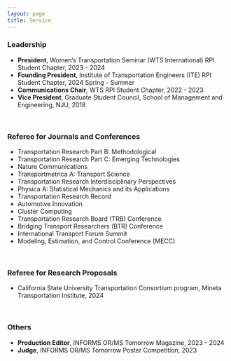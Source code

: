 ```yaml
---
layout: page
title: Service
---
```



### Leadership

- **President**, Women’s Transportation Seminar (WTS International) RPI Student Chapter, 2023 - 2024
- **Founding President**, Institute of Transportation Engineers (ITE) RPI Student Chapter, 2024 Spring - Summer
- **Communications Chair**, WTS RPI Student Chapter, 2022 - 2023
- **Vice President**, Graduate Student Council, School of Management and Engineering, NJU, 2018

<br>

### Referee for Journals and Conferences 

- Transportation Research Part B: Methodological
- Transportation Research Part C: Emerging Technologies
- Nature Communications
- Transportmetrica A: Transport Science
- Transportation Research Interdisciplinary Perspectives
- Physica A: Statistical Mechanics and its Applications
- Transportation Research Record
- Automotive Innovation
- Cluster Computing
- Transportation Research Board (TRB) Conference
- Bridging Transport Researchers (BTR) Conference
- International Transport Forum Summit
- Modeling, Estimation, and Control Conference (MECC)

<br>

### Referee for Research Proposals 

- California State University Transportation Consortium program, Mineta Transportation Institute, 2024

<br>

### Others 

- **Production Editor**, INFORMS OR/MS Tomorrow Magazine, 2023 - 2024
- **Judge**, INFORMS OR/MS Tomorrow Poster Competition, 2023


